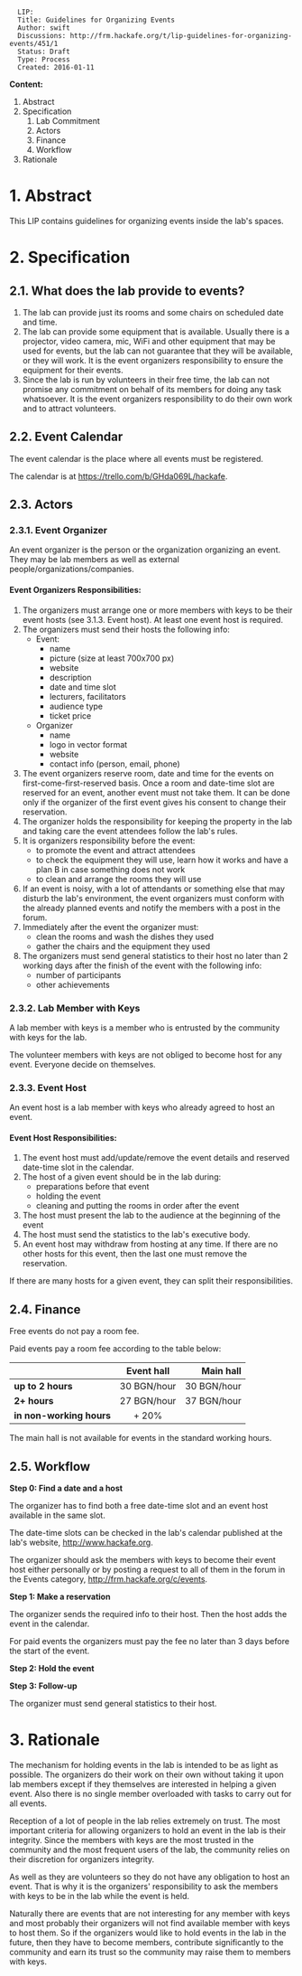 ```
  LIP:
  Title: Guidelines for Organizing Events
  Author: swift
  Discussions: http://frm.hackafe.org/t/lip-guidelines-for-organizing-events/451/1
  Status: Draft
  Type: Process
  Created: 2016-01-11
```


**Content:**

1. Abstract
2. Specification
	1. Lab Commitment
	2. Actors
	3. Finance
	4. Workflow
3. Rationale


# 1. Abstract

This LIP contains guidelines for organizing events inside the lab's spaces.


# 2. Specification

## 2.1. What does the lab provide to events?

1. The lab can provide just its rooms and some chairs on scheduled date and time.
2. The lab can provide some equipment that is available. Usually there is a projector, video camera, mic, WiFi and other equipment that may be used for events, but the lab can not guarantee that they will be available, or they will work. It is the event organizers responsibility to ensure the equipment for their events.
3. Since the lab is run by volunteers in their free time, the lab can not promise any commitment on behalf of its members for doing any task whatsoever. It is the event organizers responsibility to do their own work and to attract volunteers.

## 2.2. Event Calendar

The event calendar is the place where all events must be registered.

The calendar is at <https://trello.com/b/GHda069L/hackafe>.

## 2.3. Actors

### 2.3.1. Event Organizer

An event organizer is the person or the organization organizing an event. They may be lab members as well as external people/organizations/companies.

#### Event Organizers Responsibilities:

1. The organizers must arrange one or more members with keys to be their event hosts (see 3.1.3. Event host). At least one event host is required.
2. The organizers must send their hosts the following info:
	- Event:
		- name
		- picture (size at least 700x700 px)
		- website
		- description
		- date and time slot
		- lecturers, facilitators
		- audience type
		- ticket price
	- Organizer
		- name
		- logo in vector format
		- website
		- contact info (person, email, phone)
3. The event organizers reserve room, date and time for the events on first-come-first-reserved basis. Once a room and date-time slot are reserved for an event, another event must not take them. It can be done only if the organizer of the first event gives his consent to change their reservation.
3. The organizer holds the responsibility for keeping the property in the lab and taking care the event attendees follow the lab's rules.
4. It is organizers responsibility before the event:
	- to promote the event and attract attendees
	- to check the equipment they will use, learn how it works and have a plan B in case something does not work
	- to clean and arrange the rooms they will use
5. If an event is noisy, with a lot of attendants or something else that may disturb the lab's environment, the event organizers must conform with the already planned events and notify the members with a post in the forum.
6. Immediately after the event the organizer must:
	- clean the rooms and wash the dishes they used
	- gather the chairs and the equipment they used
7. The organizers must send general statistics to their host no later than 2 working days after the finish of the event with the following info:
	- number of participants
	- other achievements

### 2.3.2. Lab Member with Keys

A lab member with keys is a member who is entrusted by the community with keys for the lab.

The volunteer members with keys are not obliged to become host for any event. Everyone decide on themselves.

### 2.3.3. Event Host

An event host is a lab member with keys who already agreed to host an event.

#### Event Host Responsibilities:

1. The event host must add/update/remove the event details and reserved date-time slot in the calendar.
2. The host of a given event should be in the lab during:
	- preparations before that event
	- holding the event
	- cleaning and putting the rooms in order after the event
3. The host must present the lab to the audience at the beginning of the event
4. The host must send the statistics to the lab's executive body.
5. An event host may withdraw from hosting at any time. If there are no other hosts for this event, then the last one must remove the reservation.

If there are many hosts for a given event, they can split their responsibilities.


## 2.4. Finance

Free events do not pay a room fee.

Paid events pay a room fee according to the table below:

|                          | Event hall    | Main hall   |
| ------------------------ |:-------------:| -----------:|
| **up to 2 hours**        |   30 BGN/hour | 30 BGN/hour |
| **2+ hours**             |   27 BGN/hour | 37 BGN/hour |
| **in non-working hours** |         + 20% |             |

The main hall is not available for events in the standard working hours.


## 2.5. Workflow

**Step 0: Find a date and a host**

The organizer has to find both a free date-time slot and an event host available in the same slot.

The date-time slots can be checked in the lab's calendar published at the lab's website, <http://www.hackafe.org>.

The organizer should ask the members with keys to become their event host either personally or by posting a request to all of them in the forum in the Events category, <http://frm.hackafe.org/c/events>.


**Step 1: Make a reservation**

The organizer sends the required info to their host. Then the host adds the event in the calendar.

For paid events the organizers must pay the fee no later than 3 days before the start of the event.


**Step 2: Hold the event**

**Step 3: Follow-up**

The organizer must send general statistics to their host.


# 3. Rationale

The mechanism for holding events in the lab is intended to be as light as possible. The organizers do their work on their own without taking it upon lab members except if they themselves are interested in helping a given event.
Also there is no single member overloaded with tasks to carry out for all events.

Reception of a lot of people in the lab relies extremely on trust.
The most important criteria for allowing organizers to hold an event in the lab is their integrity. Since the members with keys are the most trusted in the community and the most frequent users of the lab, the community relies on their discretion for organizers integrity.

As well as they are volunteers so they do not have any obligation to host an event. That is why it is the organizers' responsibility to ask the members with keys to be in the lab while the event is held.

Naturally there are events that are not interesting for any member with keys and most probably their organizers will not find available member with keys to host them. So if the organizers would like to hold events in the lab in the future, then they have to become members, contribute significantly to the community and earn its trust so the community may raise them to members with keys.


